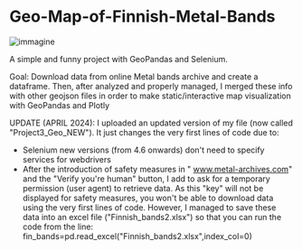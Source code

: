 # Geo-Map-of-Finnish-Metal-Bands
![immagine](https://user-images.githubusercontent.com/45571791/236247325-826bcd49-e39a-42c4-878e-c1f31e6b6c28.png)


A simple and funny project with GeoPandas and Selenium.

Goal: Download data from online Metal bands archive and create a dataframe. Then, after analyzed and properly managed, I merged these info with other geojson files in order to make static/interactive map visualization with GeoPandas and Plotly

UPDATE (APRIL 2024): I uploaded an updated version of my file (now called "Project3_Geo_NEW"). It just changes the very first lines of code due to:
-  Selenium new versions (from 4.6 onwards) don't need to specify services for webdrivers
- After the introduction of safety measures in " www.metal-archives.com" and the "Verify you're human" button, I add to ask for a temporary permission (user agent) to retrieve data. As this "key" will not be displayed for safety measures, you won't be able to download data using the very first lines of code. However, I managed to save these data into an excel file ("Finnish_bands2.xlsx") so that you can run the code from the line:
   fin_bands=pd.read_excel("Finnish_bands2.xlsx",index_col=0)
